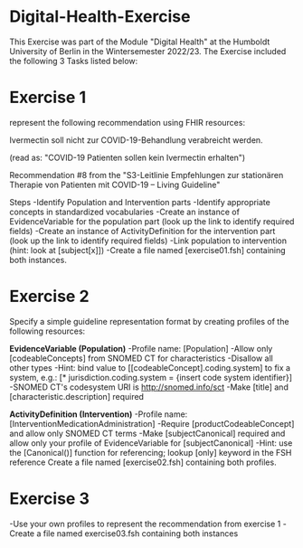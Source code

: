# Digital-Health-Exercise
This Exercise was part of the Module "Digital Health" at the Humboldt University of Berlin in the Wintersemester 2022/23. 
The Exercise included the following 3 Tasks listed below: 

# Exercise 1

represent the following recommendation using FHIR resources:

Ivermectin soll nicht zur COVID-19-Behandlung verabreicht werden.

(read as: "COVID-19 Patienten sollen kein Ivermectin erhalten")

Recommendation #8 from the "S3-Leitlinie Empfehlungen zur stationären Therapie von Patienten mit COVID-19 – Living Guideline"

Steps
-Identify Population and Intervention parts
-Identify appropriate concepts in standardized vocabularies
-Create an instance of EvidenceVariable for the population part (look up the link to identify required fields)
-Create an instance of ActivityDefinition for the intervention part (look up the link to identify required fields)
-Link population to intervention (hint: look at [subject[x]])
-Create a file named [exercise01.fsh] containing both instances.

# Exercise 2

Specify a simple guideline representation format by creating profiles of the following resources:

**EvidenceVariable (Population)**
-Profile name: [Population]
-Allow only [codeableConcepts] from SNOMED CT for characteristics
  -Disallow all other types
  -Hint: bind value to [[codeableConcept].coding.system] to fix a system, e.g.:
   [* jurisdiction.coding.system = {insert code system identifier}]
  -SNOMED CT's codesystem URI is http://snomed.info/sct
-Make [title] and [characteristic.description] required

**ActivityDefinition (Intervention)**
-Profile name: [InterventionMedicationAdministration]
-Require [productCodeableConcept] and allow only SNOMED CT terms
-Make [subjectCanonical] required and allow only your profile of EvidenceVariable for [subjectCanonical]
 -Hint: use the [Canonical()] function for referencing; lookup [only] keyword in the FSH reference
Create a file named [exercise02.fsh] containing both profiles.

# Exercise 3
-Use your own profiles to represent the recommendation from exercise 1
-Create a file named exercise03.fsh containing both instances
